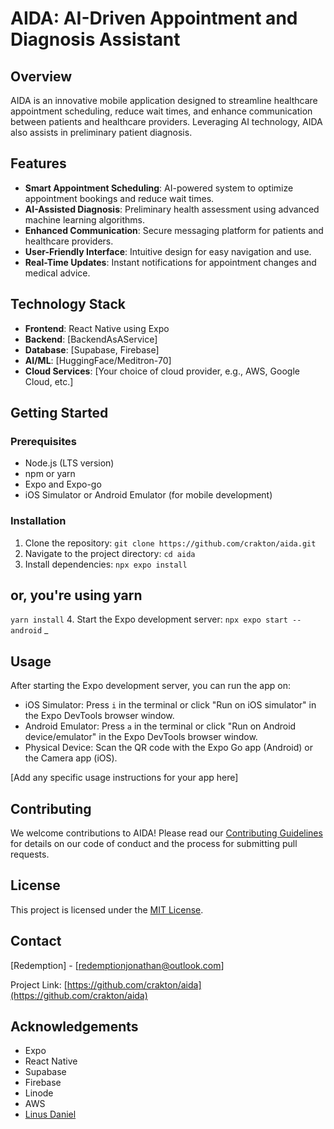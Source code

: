 # AIDA: AI-Driven Appointment and Diagnosis Assistant

## Overview

AIDA is an innovative mobile application designed to streamline healthcare appointment scheduling, reduce wait times, and enhance communication between patients and healthcare providers. Leveraging AI technology, AIDA also assists in preliminary patient diagnosis.

## Features

-   **Smart Appointment Scheduling**: AI-powered system to optimize appointment bookings and reduce wait times.
-   **AI-Assisted Diagnosis**: Preliminary health assessment using advanced machine learning algorithms.
-   **Enhanced Communication**: Secure messaging platform for patients and healthcare providers.
-   **User-Friendly Interface**: Intuitive design for easy navigation and use.
-   **Real-Time Updates**: Instant notifications for appointment changes and medical advice.

## Technology Stack

-   **Frontend**: React Native using Expo
-   **Backend**: [BackendAsAService]
-   **Database**: [Supabase, Firebase]
-   **AI/ML**: [HuggingFace/Meditron-70]
-   **Cloud Services**: [Your choice of cloud provider, e.g., AWS, Google Cloud, etc.]

## Getting Started

### Prerequisites

-   Node.js (LTS version)
-   npm or yarn
-   Expo and Expo-go
-   iOS Simulator or Android Emulator (for mobile development)

### Installation

1. Clone the repository:
   `git clone https://github.com/crakton/aida.git`
2. Navigate to the project directory:
   `cd aida`
3. Install dependencies:
   `npx expo install`

## or, you're using yarn

`yarn install` 4. Start the Expo development server:
`npx expo start --android`
\_

## Usage

After starting the Expo development server, you can run the app on:

-   iOS Simulator: Press `i` in the terminal or click "Run on iOS simulator" in the Expo DevTools browser window.
-   Android Emulator: Press `a` in the terminal or click "Run on Android device/emulator" in the Expo DevTools browser window.
-   Physical Device: Scan the QR code with the Expo Go app (Android) or the Camera app (iOS).

[Add any specific usage instructions for your app here]

## Contributing

We welcome contributions to AIDA! Please read our [Contributing Guidelines](CONTRIBUTING.md) for details on our code of conduct and the process for submitting pull requests.

## License

This project is licensed under the [MIT License](LICENSE).

## Contact

[Redemption] - [redemptionjonathan@outlook.com]

Project Link: [https://github.com/crakton/aida](https://github.com/crakton/aida)

## Acknowledgements

-   Expo
-   React Native
-   Supabase
-   Firebase
-   Linode
-   AWS
-   [Linus Daniel](https://github.com/linusDaniel)
